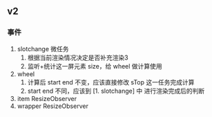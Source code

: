 ## v2

### 事件

1. slotchange 微任务
   1. 根据当前渲染情况决定是否补充渲染3
   2. 监听+统计这一屏元素 size，给 wheel 做计算使用
2. wheel
   1. 计算后 start end 不变，应该直接修改 sTop 这一任务完成计算
   2. start end 不同，应该到 [1. slotchange] 中 进行渲染完成后的判断
3. item ResizeObserver
4. wrapper ResizeObserver